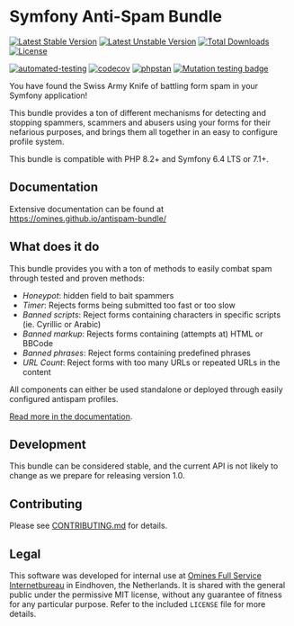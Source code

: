 # Symfony Anti-Spam Bundle

[![Latest Stable Version](https://poser.pugx.org/omines/antispam-bundle/version)](https://packagist.org/packages/omines/antispam-bundle)
[![Latest Unstable Version](https://poser.pugx.org/omines/antispam-bundle/v/unstable)](https://packagist.org/packages/omines/antispam-bundle)
[![Total Downloads](https://poser.pugx.org/omines/antispam-bundle/downloads)](https://packagist.org/packages/omines/antispam-bundle)
[![License](https://poser.pugx.org/omines/antispam-bundle/license)](https://packagist.org/packages/omines/antispam-bundle)

[![automated-testing](https://github.com/omines/antispam-bundle/actions/workflows/ci.yaml/badge.svg?branch=master&event=push)](https://github.com/omines/antispam-bundle/actions/workflows/ci.yaml)
[![codecov](https://codecov.io/gh/omines/antispam-bundle/graph/badge.svg?token=634ZQ8EQ7A)](https://codecov.io/gh/omines/antispam-bundle)
[![phpstan](https://img.shields.io/badge/PHPStan-max-brightgreen)](https://github.com/omines/antispam-bundle/blob/master/phpstan.neon)
[![Mutation testing badge](https://img.shields.io/endpoint?style=flat&url=https%3A%2F%2Fbadge-api.stryker-mutator.io%2Fgithub.com%2Fomines%2Fantispam-bundle%2Fmaster)](https://dashboard.stryker-mutator.io/reports/github.com/omines/antispam-bundle/master)

You have found the Swiss Army Knife of battling form spam in your Symfony application!

This bundle provides a ton of different mechanisms for detecting and stopping spammers, scammers and abusers
using your forms for their nefarious purposes, and brings them all together in an easy to configure profile system.

This bundle is compatible with PHP 8.2+ and Symfony 6.4 LTS or 7.1+.

## Documentation

Extensive documentation can be found at https://omines.github.io/antispam-bundle/

## What does it do

This bundle provides you with a ton of methods to easily combat spam through tested and proven methods:

- *Honeypot*: hidden field to bait spammers
- *Timer*: Rejects forms being submitted too fast or too slow
- *Banned scripts*: Reject forms containing characters in specific scripts (ie. Cyrillic or Arabic)
- *Banned markup*: Rejects forms containing (attempts at) HTML or BBCode
- *Banned phrases*: Reject forms containing predefined phrases
- *URL Count*: Reject forms with too many URLs or repeated URLs in the content

All components can either be used standalone or deployed through easily configured antispam profiles.

[Read more in the documentation](https://omines.github.io/antispam-bundle/#features).

## Development

This bundle can be considered stable, and the current API is not likely to change as we prepare for
releasing version 1.0.

## Contributing

Please see [CONTRIBUTING.md](https://github.com/omines/antispam-bundle/blob/master/.github/CONTRIBUTING.md) for details.

## Legal

This software was developed for internal use at [Omines Full Service Internetbureau](https://www.omines.nl/)
in Eindhoven, the Netherlands. It is shared with the general public under the permissive MIT license, without
any guarantee of fitness for any particular purpose. Refer to the included `LICENSE` file for more details.
